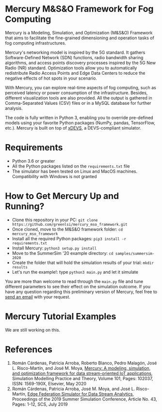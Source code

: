 # Mercury M&amp;S&amp;O Framework for Fog Computing

Mercury is a Modeling, Simulation, and Optimization (M&amp;S&amp;O) Framework that aims to facilitate the fine-grained dimensioning and operation tasks of fog computing infrastructures.

Mercury's networking model is inspired by the 5G standard. It gathers Software-Defined Network (SDN) functions, radio bandwidth sharing algorithms, and access points discovery processes inspired by the 5G New Radio (NR) standard. Optimization tools allow you to automatically redistribute Radio Access Points and Edge Data Centers to reduce the negative effects of hot spots in your scenario.

With Mercury, you can explore real-time aspects of fog computing, such as perceived latency or power consumption of the infrastructure. Besides, different visualization tools are also provided. All the output is gathered in Comma-Separated Values (CSV) files or in a MySQL database for further analysis.

The code is fully written in Python 3, enabling you to override pre-defined models using your favorite Python packages (NumPy, pandas, TensorFlow, etc.). Mercury is built on top of [xDEVS](https://github.com/jlrisco/xdevs), a DEVS-compliant simulator.

# Requirements
- Python 3.6 or greater
- All the Python packages listed on the `requirements.txt` file
- The simulator has been tested on Linux and MacOS machines. Compatibility with Windows is not granted

# How to Get Mercury Up and Running?

- Clone this repository in your PC: `git clone https://github.com/greenlsi/mercury_mso_framework.git`
- Once cloned, move to the M&amp;S&amp;O framework folder: `cd mercury_mso_framework`
- Install all the required Python packages: `pip3 install -r requirements.txt`
- Install Mercury: `python3 setup.py install`
- Move to the SummerSim '20 example directory: `cd samples/summersim-2020`
- Create the folder that will hold the simulation results of your trial: `mkdir results`
- Let's run the example!: type `python3 main.py` and let it simulate

You are more than welcome to read through the `main.py` file and tune different parameters to see their effect on the simulation outcome.
If you have any question regarding this preliminary version of Mercury, feel free to [send an email](mailto:r.cardenas@upm.es) with your request.

# Mercury Tutorial Examples

We are still working on this.

# References

1. Román Cárdenas, Patricia Arroba, Roberto Blanco, Pedro Malagón, José L. Risco-Martín, and José M. Moya, [Mercury: A modeling, simulation, and optimization framework for data stream-oriented IoT applications](https://doi.org/10.1016/j.simpat.2019.102037), Simulation Modelling Practice and Theory, Volume 101, Pages: 102037, ISSN: 1569-190X, Elsevier, May 2020
2. Román Cárdenas, Patricia Arroba, José M. Moya, and José L. Risco-Martín, [Edge Federation Simulator for Data Stream Analytics](https://dl.acm.org/doi/abs/10.5555/3374138.3374181), Proceedings of the 2019 Summer Simulation Conference, Article No. 43, Pages: 1-12, SCS, July 2019
